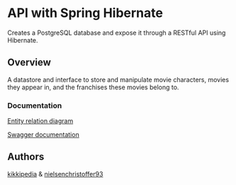 # API with Spring Hibernate
Creates a PostgreSQL database and expose it through a RESTful API using Hibernate. 

## Overview

A datastore and interface to store and manipulate movie characters, movies they appear in, and the franchises these movies belong to.

### Documentation

[Entity relation diagram](/Entity_Relationship_Diagram.pdf)

[Swagger documentation](https://assignment-3-hibernate-heroku.herokuapp.com/swagger-ui/index.html?configUrl=/v3/api-docs/swagger-config)

## Authors

[kikkipedia](https://github.com/kikkipedia) & [nielsenchristoffer93](https://github.com/nielsenchristoffer93)

